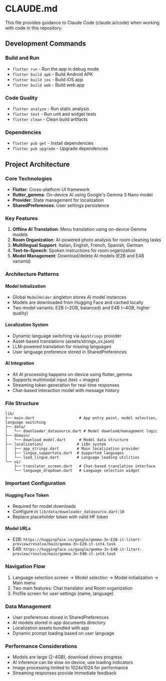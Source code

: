 # CLAUDE.md

This file provides guidance to Claude Code (claude.ai/code) when working with code in this repository.

## Development Commands

### Build and Run
- `flutter run` - Run the app in debug mode
- `flutter build apk` - Build Android APK
- `flutter build ios` - Build iOS app
- `flutter build web` - Build web app

### Code Quality
- `flutter analyze` - Run static analysis
- `flutter test` - Run unit and widget tests
- `flutter clean` - Clean build artifacts

### Dependencies
- `flutter pub get` - Install dependencies
- `flutter pub upgrade` - Upgrade dependencies

## Project Architecture

### Core Technologies
- **Flutter**: Cross-platform UI framework
- **flutter_gemma**: On-device AI using Google's Gemma 3 Nano model
- **Provider**: State management for localization
- **SharedPreferences**: User settings persistence

### Key Features
1. **Offline AI Translation**: Menu translation using on-device Gemma models
2. **Room Organization**: AI-powered photo analysis for room cleaning tasks
3. **Multilingual Support**: Italian, English, French, Spanish, German
4. **Text-to-Speech**: Spoken instructions for room organization
5. **Model Management**: Download/delete AI models (E2B and E4B variants)

### Architecture Patterns

#### Model Initialization
- Global `ModelHolder` singleton stores AI model instances
- Models are downloaded from Hugging Face and cached locally
- Two model variants: E2B (~2GB, balanced) and E4B (~4GB, higher quality)

#### Localization System
- Dynamic language switching via `AppStrings` provider
- Asset-based translations (assets/strings_xx.json)
- LLM-powered translation for missing languages
- User language preference stored in SharedPreferences

#### AI Integration
- All AI processing happens on-device using flutter_gemma
- Supports multimodal input (text + images)
- Streaming token generation for real-time responses
- Chat-based interaction model with message history

### File Structure
```
lib/
├── main.dart                    # App entry point, model selection, language switching
├── data/
│   └── downloader_datasource.dart # Model download/management logic
├── domain/
│   └── download_model.dart      # Model data structure
├── localization/               # i18n system
│   ├── app_strings.dart        # Main localization provider
│   ├── lingua_supportata.dart  # Supported languages
│   └── load_lingue.dart        # Language loading utilities
└── ui/
    ├── translator_screen.dart   # Chat-based translation interface
    └── language_dropdown.dart   # Language selection widget
```

### Important Configuration

#### Hugging Face Token
- Required for model downloads
- Configure in `lib/data/downloader_datasource.dart:10`
- Replace placeholder token with valid HF token

#### Model URLs
- E2B: `https://huggingface.co/google/gemma-3n-E2B-it-litert-preview/resolve/main/gemma-3n-E2B-it-int4.task`
- E4B: `https://huggingface.co/google/gemma-3n-E4B-it-litert-preview/resolve/main/gemma-3n-E4B-it-int4.task`

### Navigation Flow
1. Language selection screen → Model selection → Model initialization → Main menu
2. Two main features: Chat translator and Room organization
3. Profile screen for user settings (name, language)

### Data Management
- User preferences stored in SharedPreferences
- AI models stored in app documents directory
- Localization assets bundled with app
- Dynamic prompt loading based on user language

### Performance Considerations
- Models are large (2-4GB), download shows progress
- AI inference can be slow on device, use loading indicators
- Image processing limited to 1024x1024 for performance
- Streaming responses provide immediate feedback